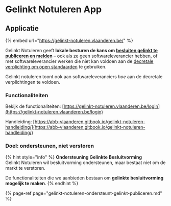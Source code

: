 # Gelinkt Notuleren App

## Applicatie

{% embed url="https://gelinkt-notuleren.vlaanderen.be/" %}

Gelinkt Notuleren geeft **lokale besturen de kans om** [**besluiten gelinkt te publiceren en melden**](https://lokaalbestuur.vlaanderen.be/lokale-besluiten-als-gelinkte-open-data) – ook als ze geen softwareleverancier hebben, of met softwareleverancier werken die niet kan voldoen aan de [decretale verplichting om open standaarden](https://lokaalbestuur.vlaanderen.be/lokale-besluiten-als-gelinkte-open-data/open-standaarden-en-technische-specificaties) te gebruiken.

Gelinkt notuleren toont ook aan softwareleveranciers _hoe_ aan de decretale verplichtingen te voldoen.

### Functionaliteiten

Bekijk de functionaliteiten: [https://gelinkt-notuleren.vlaanderen.be/login](https://gelinkt-notuleren.vlaanderen.be/login)

Handleiding: [https://abb-vlaanderen.gitbook.io/gelinkt-notuleren-handleiding/](https://abb-vlaanderen.gitbook.io/gelinkt-notuleren-handleiding/)

### Doel: ondersteunen, niet verstoren

{% hint style="info" %}
**Ondersteuning Gelinkte Besluitvorming**  
Gelinkt Notuleren wil besluitvorming ondersteunen, maar bestaat niet om de markt te verstoren.   
  
De functionaliteiten die we aanbieden bestaan om **gelinkte besluitvorming mogelijk te maken**. 
{% endhint %}

{% page-ref page="gelinkt-notuleren-ondersteunt-gelinkt-publiceren.md" %}







